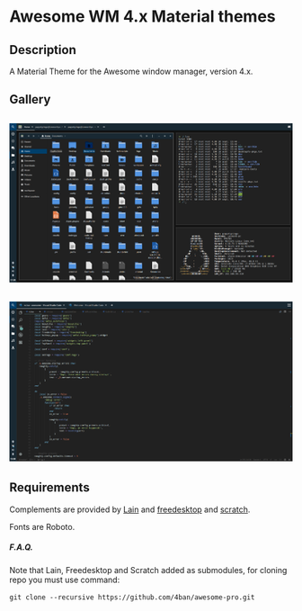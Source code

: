 # Awesome WM 4.x Material themes 

## Description
A Material Theme for the Awesome window manager, version 4.x.

## Gallery

![](https://github.com/PapyElGringo/.config/blob/master/awesome/screenshots/tiled.png?raw=true)
---

![](https://github.com/PapyElGringo/.config/blob/master/awesome/screenshots/tabbed.png?raw=true)
---

## Requirements
Complements are provided by [Lain](https://github.com/lcpz/lain) and [freedesktop](https://github.com/lcpz/freedesktop) and [scratch](https://github.com/proteansec/awesome-scratch).

Fonts are Roboto.



##### F.A.Q.

Note that Lain, Freedesktop and Scratch added as submodules, for cloning repo you must use command:
```
git clone --recursive https://github.com/4ban/awesome-pro.git
```
